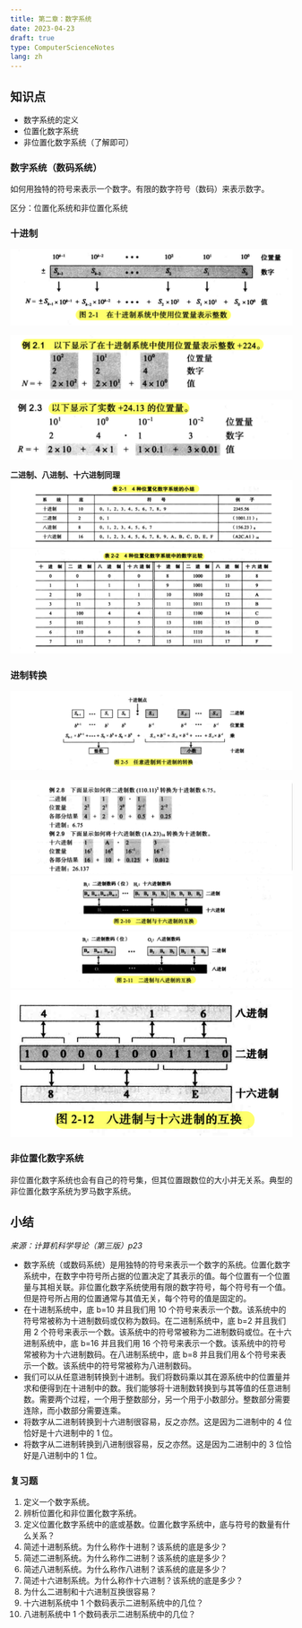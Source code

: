 ```yaml
---
title: 第二章：数字系统
date: 2023-04-23
draft: true
type: ComputerScienceNotes
lang: zh
---
```


## 知识点

- 数字系统的定义
- 位置化数字系统
- 非位置化数字系统（了解即可）

### 数字系统（数码系统）

如何用独特的符号来表示一个数字。有限的数字符号（数码）来表示数字。

区分：位置化系统和非位置化系统

### 十进制

![十进制](/public/images/computer-science-notes/2.1.png)

![十进制](/public/images/computer-science-notes/2.2.png)

![十进制](/public/images/computer-science-notes/2.3.png)

**二进制、八进制、十六进制同理**
![十进制](/public/images/computer-science-notes/2.4.png)
![十进制](/public/images/computer-science-notes/2.5.png)

### 进制转换

![进制转换](/public/images/computer-science-notes/2.6.png)

![进制转换](/public/images/computer-science-notes/2.7.png)
![进制转换](/public/images/computer-science-notes/2.8.png)
![进制转换](/public/images/computer-science-notes/2.9.png)
![进制转换](/public/images/computer-science-notes/2.10.png)

### 非位置化数字系统

非位置化数字系统也会有自己的符号集，但其位置跟数位的大小并无关系。典型的非位置化数字系统为罗马数字系统。

## 小结

_来源：计算机科学导论（第三版）p23_

- 数字系统（或数码系统）是用独特的符号来表示一个数字的系统。位置化数字系统中，在数字中符号所占据的位置决定了其表示的值。每个位置有一个位置量与其相关联。非位置化数字系统使用有限的数字符号，每个符号有一个值。但是符号所占用的位置通常与其值无关，每个符号的值是固定的。
- 在十进制系统中，底 b=10 并且我们用 10 个符号来表示一个数。该系统中的符号常被称为十进制数码或仅称为数码。在二进制系统中，底 b=2 并且我们用 2 个符号来表示一个数。该系统中的符号常被称为二进制数码或位。在十六进制系统中，底 b=16 并且我们用 16 个符号来表示一个数。该系统中的符号常被称为十六进制数码。在八进制系统中，底 b=8 并且我们用＆个符号来表示一个数。该系统中的符号常被称为八进制数码。
- 我们可以从任意进制转换到十进制。我们将数码乘以其在源系统中的位置量并求和便得到在十进制中的数。我们能够将十进制数转换到与其等值的任意进制数。需要两个过程，一个用于整数部分，另一个用于小数部分。整数部分需要连除，而小数部分需要连乘。
- 将数字从二进制转换到十六进制很容易，反之亦然。这是因为二进制中的 4 位恰好是十六进制中的 1 位。
- 将数字从二进制转换到八进制很容易，反之亦然。这是因为二进制中的 3 位恰好是八进制中的 1 位。

### 复习题

1. 定义一个数字系统。
2. 辨析位置化和非位置化数字系统。
3. 定义位置化数字系统中的底或基数。位置化数字系统中，底与符号的数量有什么关系？
4. 简述十进制系统。为什么称作十进制？该系统的底是多少？
5. 简述二进制系统。为什么称作二进制？该系统的底是多少？
6. 简述八进制系统。为什么称作八进制？该系统的底是多少？
7. 简述十六进制系统。为什么称作十六进制？该系统的底是多少？
8. 为什么二进制和十六进制互换很容易？
9. 十六进制系统中 1 个数码表示二进制系统中的几位？
10. 八进制系统中 1 个数码表示二进制系统中的几位？
